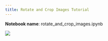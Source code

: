 ```yaml
---
title: Rotate and Crop Images Tutorial
---
```


**Notebook name**: rotate_and_crop_images.ipynb

<img src='/images/comingsoon.png' />